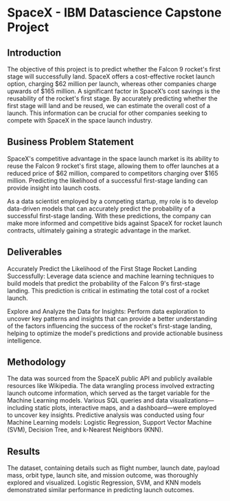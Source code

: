 # SpaceX - IBM Datascience Capstone Project

## Introduction


The objective of this project is to predict whether the Falcon 9 rocket's first stage will successfully land. SpaceX offers a cost-effective rocket launch option, charging $62 million per launch, whereas other companies charge upwards of $165 million. A significant factor in SpaceX’s cost savings is the reusability of the rocket's first stage. By accurately predicting whether the first stage will land and be reused, we can estimate the overall cost of a launch. This information can be crucial for other companies seeking to compete with SpaceX in the space launch industry.

## Business Problem Statement

SpaceX's competitive advantage in the space launch market is its ability to reuse the Falcon 9 rocket's first stage, allowing them to offer launches at a reduced price of $62 million, compared to competitors charging over $165 million. Predicting the likelihood of a successful first-stage landing can provide insight into launch costs.

As a data scientist employed by a competing startup, my role is to develop data-driven models that can accurately predict the probability of a successful first-stage landing. With these predictions, the company can make more informed and competitive bids against SpaceX for rocket launch contracts, ultimately gaining a strategic advantage in the market.

## Deliverables
Accurately Predict the Likelihood of the First Stage Rocket Landing Successfully: Leverage data science and machine learning techniques to build models that predict the probability of the Falcon 9's first-stage landing. This prediction is critical in estimating the total cost of a rocket launch.

Explore and Analyze the Data for Insights: Perform data exploration to uncover key patterns and insights that can provide a better understanding of the factors influencing the success of the rocket's first-stage landing, helping to optimize the model's predictions and provide actionable business intelligence.

## Methodology
The data was sourced from the SpaceX public API and publicly available resources like Wikipedia. The data wrangling process involved extracting launch outcome information, which served as the target variable for the Machine Learning models. Various SQL queries and data visualizations—including static plots, interactive maps, and a dashboard—were employed to uncover key insights. Predictive analysis was conducted using four Machine Learning models: Logistic Regression, Support Vector Machine (SVM), Decision Tree, and k-Nearest Neighbors (KNN).

## Results
The dataset, containing details such as flight number, launch date, payload mass, orbit type, launch site, and mission outcome, was thoroughly explored and visualized. Logistic Regression, SVM, and KNN models demonstrated similar performance in predicting launch outcomes.
